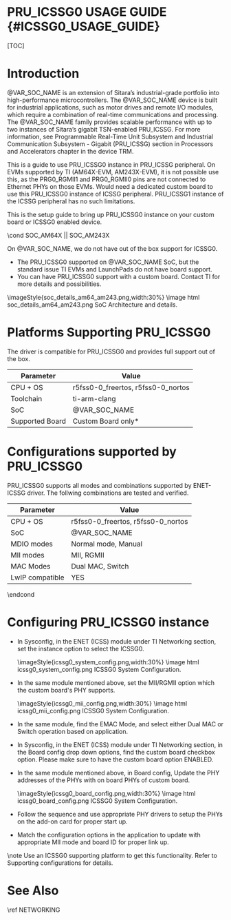 # PRU_ICSSG0 USAGE GUIDE {#ICSSG0_USAGE_GUIDE}

[TOC]

# Introduction

@VAR_SOC_NAME is an extension of Sitara’s industrial-grade portfolio into high-performance microcontrollers. The @VAR_SOC_NAME device is built for industrial applications, such as motor drives and remote I/O modules, which require a combination of real-time communications and processing.
The @VAR_SOC_NAME family provides scalable performance with up to two instances of Sitara’s gigabit TSN-enabled PRU_ICSSG. For more information, see Programmable Real-Time Unit Subsystem and Industrial Communication Subsystem - Gigabit (PRU_ICSSG) section in Processors and Accelerators chapter in the device TRM.

This is a guide to use PRU_ICSSG0 instance in PRU_ICSSG peripheral. On EVMs supported by TI (AM64X-EVM, AM243X-EVM), it is not possible use this, as the PRG0_RGMII1 and PRG0_RGMII0 pins are not connected to Ethernet PHYs on those EVMs. Would need a dedicated custom board to use this PRU_ICSSG0 instance of ICSSG peripheral. PRU_ICSSG1 instance of the ICSSG peripheral has no such limitations.

This is the setup guide to bring up PRU_ICSSG0 instance on your custom board or ICSSG0 enabled device.

\cond SOC_AM64X || SOC_AM243X

On @VAR_SOC_NAME, we do not have out of the box support for ICSSG0. 

  - The PRU_ICSSG0 supported on @VAR_SOC_NAME SoC, but the standard issue TI EVMs and LaunchPads do not have board support.
  - You can have PRU_ICSSG0 support with a custom board. Contact TI for more details and possibilities.

  \imageStyle{soc_details_am64_am243.png,width:30%}
  \image html soc_details_am64_am243.png SoC Architecture and details.

# Platforms Supporting PRU_ICSSG0

The driver is compatible for PRU_ICSSG0 and provides full support out of the box.

 Parameter         | Value
 ------------------|--------------------
 CPU + OS          | r5fss0-0_freertos, r5fss0-0_nortos
 Toolchain         | ti-arm-clang
 SoC               | @VAR_SOC_NAME
 Supported Board   | Custom Board only*


# Configurations supported by PRU_ICSSG0

PRU_ICSSG0 supports all modes and combinations supported by ENET-ICSSG driver. The follwing combinations are tested and verified.

  Parameter          | Value
 --------------------|----------------------
 CPU + OS            | r5fss0-0_freertos, r5fss0-0_nortos
 SoC                 | @VAR_SOC_NAME
 MDIO modes          | Normal mode, Manual
 MII modes           | MII, RGMII
 MAC Modes           | Dual MAC, Switch
 LwIP compatible     | YES

\endcond

# Configuring PRU_ICSSG0 instance

- In Sysconfig, in the ENET (ICSS) module under TI Networking section, set the instance option to select the ICSSG0.
  
  \imageStyle{icssg0_system_config.png,width:30%}
  \image html icssg0_system_config.png ICSSG0 System Configuration.
  
- In the same module mentioned above, set the MII/RGMII option which the custom board's PHY supports.
  
  \imageStyle{icssg0_mii_config.png,width:30%}
  \image html icssg0_mii_config.png ICSSG0 System Configuration.
  
- In the same module, find the EMAC Mode, and select either Dual MAC or Switch operation based on application.
- In Sysconfig, in the ENET (ICSS) module under TI Networking section, in the Board config drop down options, 
  find the custom board checkbox option. Please make sure to have the custom board option ENABLED.
- In the same module mentioned above, in Board config, Update the PHY addresses of the PHYs with on board PHYs of custom board.
  
  \imageStyle{icssg0_board_config.png,width:30%}
  \image html icssg0_board_config.png ICSSG0 System Configuration.
  
- Follow the sequence and use appropriate PHY drivers to setup the PHYs on the add-on card for proper start up.
- Match the configuration options in the application to update with appropriate MII mode and board ID for proper link up.

\note Use an ICSSG0 supporting platform to get this functionality. Refer to Supporting configurations for details.


# See Also

\ref NETWORKING
